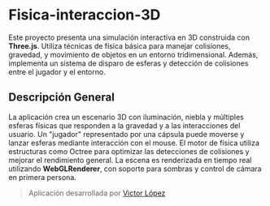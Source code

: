 # Fisica-interaccion-3D
Este proyecto presenta una simulación interactiva en 3D construida con **Three.js**. Utiliza técnicas de física básica para manejar colisiones, gravedad, y movimiento de objetos en un entorno tridimensional. Además, implementa un sistema de disparo de esferas y detección de colisiones entre el jugador y el entorno.

## Descripción General
La aplicación crea un escenario 3D con iluminación, niebla y múltiples esferas físicas que responden a la gravedad y a las interacciones del usuario. Un "jugador" representado por una cápsula puede moverse y lanzar esferas mediante interacción con el mouse. El motor de física utiliza estructuras como Octree para optimizar las detecciones de colisiones y mejorar el rendimiento general. La escena es renderizada en tiempo real utilizando **WebGLRenderer**, con soporte para sombras y control de cámara en primera persona.


> Aplicación desarrollada por [Victor López](https://www.linkedin.com/in/victor-manuel-l%C3%B3pez-cruz-34bb39349/)
